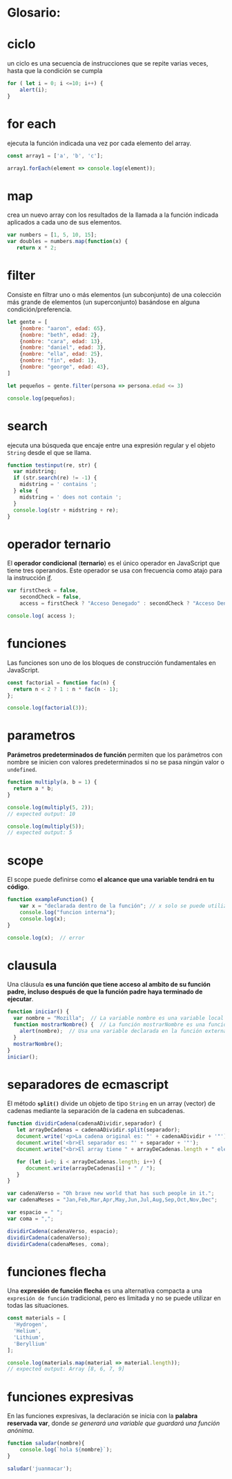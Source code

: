# **Glosario:**

# ciclo

un ciclo es una secuencia de instrucciones que se repite varias veces, hasta que la condición se cumpla

```js
for ( let i = 0; i <=10; i++) {
    alert(i);
}
```

# for each

ejecuta la función indicada una vez por cada elemento del array.

```js
const array1 = ['a', 'b', 'c'];

array1.forEach(element => console.log(element));
```

# map

crea un nuevo array con los resultados de la llamada a la función indicada aplicados a cada uno de sus elementos.

```js
var numbers = [1, 5, 10, 15];
var doubles = numbers.map(function(x) {
   return x * 2;
```

# filter

Consiste en filtrar uno o más elementos (un subconjunto) de una colección más grande de elementos (un superconjunto) basándose en alguna condición/preferencia.

```js
let gente = [
    {nombre: "aaron", edad: 65},
    {nombre: "beth", edad: 2},
    {nombre: "cara", edad: 13},
    {nombre: "daniel", edad: 3},
    {nombre: "ella", edad: 25},
    {nombre: "fin", edad: 1},
    {nombre: "george", edad: 43},
]

let pequeños = gente.filter(persona => persona.edad <= 3)

console.log(pequeños);
```

# search

ejecuta una búsqueda que encaje entre una expresión regular y el objeto `String` desde el que se llama.

```js
function testinput(re, str) {
  var midstring;
  if (str.search(re) != -1) {
    midstring = ' contains ';
  } else {
    midstring = ' does not contain ';
  }
  console.log(str + midstring + re);
}
```

# operador ternario

El **operador condicional** (**ternario**) es el único operador en JavaScript que tiene tres operandos. Este operador se usa con frecuencia como atajo para la instrucción [if](https://developer.mozilla.org/es/docs/Web/JavaScript/Reference/Statements/if...else).

```js
var firstCheck = false,
    secondCheck = false,
    access = firstCheck ? "Acceso Denegado" : secondCheck ? "Acceso Denegado" : "Acceso Permitido";

console.log( access );
```

# funciones

Las funciones son uno de los bloques de construcción fundamentales en JavaScript.

```js
const factorial = function fac(n) {
  return n < 2 ? 1 : n * fac(n - 1);
};

console.log(factorial(3));
```

# parametros

**Parámetros predeterminados de función** permiten que los parámetros con nombre se inicien con valores predeterminados si no se pasa ningún valor o `undefined`.

```js
function multiply(a, b = 1) {
  return a * b;
}

console.log(multiply(5, 2));
// expected output: 10

console.log(multiply(5));
// expected output: 5
```

# scope

El scope puede definirse como **el alcance que una variable tendrá en tu código**.

```js
function exampleFunction() {
    var x = "declarada dentro de la función"; // x solo se puede utilizar en exampleFunction
    console.log("funcion interna");
    console.log(x);
}

console.log(x);  // error
```

# clausula

Una cláusula **es una función que tiene acceso al ambito de su función padre, incluso después de que la función padre haya terminado de ejecutar**.

```js
function iniciar() {
  var nombre = "Mozilla";  // La variable nombre es una variable local creada por iniciar.
  function mostrarNombre() {  // La función mostrarNombre es una función interna, una clausura.
    alert(nombre);  // Usa una variable declarada en la función externa.
  }
  mostrarNombre();
}
iniciar();
```

# separadores de ecmascript

El método **`split()`** divide un objeto de tipo `String` en un array (vector) de cadenas mediante la separación de la cadena en subcadenas.

```js
function dividirCadena(cadenaADividir,separador) {
   let arrayDeCadenas = cadenaADividir.split(separador);
   document.write('<p>La cadena original es: "' + cadenaADividir + '"');
   document.write('<br>El separador es: "' + separador + '"');
   document.write("<br>El array tiene " + arrayDeCadenas.length + " elementos: ");

   for (let i=0; i < arrayDeCadenas.length; i++) {
      document.write(arrayDeCadenas[i] + " / ");
   }
}

var cadenaVerso = "Oh brave new world that has such people in it.";
var cadenaMeses = "Jan,Feb,Mar,Apr,May,Jun,Jul,Aug,Sep,Oct,Nov,Dec";

var espacio = " ";
var coma = ",";

dividirCadena(cadenaVerso, espacio);
dividirCadena(cadenaVerso);
dividirCadena(cadenaMeses, coma);
```

# funciones flecha

Una **expresión de función flecha** es una alternativa compacta a una `expresión de función` tradicional, pero es limitada y no se puede utilizar en todas las situaciones.

```js
const materials = [
  'Hydrogen',
  'Helium',
  'Lithium',
  'Beryllium'
];

console.log(materials.map(material => material.length));
// expected output: Array [8, 6, 7, 9]
```

# funciones expresivas

En las funciones expresivas[,](https://www.tecnoiptv.site/search/label/JavaScript) la declaración se inicia con la **palabra reservada var**, donde *se generará una variable que guardará una función anónima*.

```js
function saludar(nombre){
    console.log(`hola ${nombre}`);
}

saludar('juanmacar');
```

